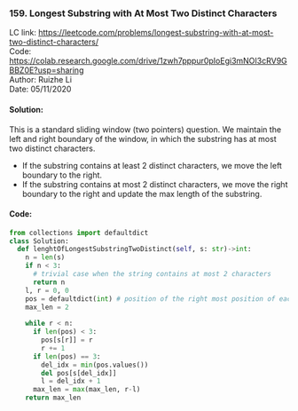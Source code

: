 ### 159. Longest Substring with At Most Two Distinct Characters
LC link: https://leetcode.com/problems/longest-substring-with-at-most-two-distinct-characters/  
Code: https://colab.research.google.com/drive/1zwh7pppur0pIoEgi3mNOI3cRV9GBBZ0E?usp=sharing  
Author: Ruizhe Li  
Date: 05/11/2020

#### Solution:
This is a standard sliding window (two pointers) question. We maintain the left and right boundary of the window, in which the substring has at most two distinct characters.  
* If the substring contains at least 2 distinct characters, we move the left boundary to the right.
* If the substring contains at most 2 distinct characters, we move the right boundary to the right and update the max length of the substring.

#### Code:
```python
from collections import defaultdict
class Solution:
  def lenghtOfLongestSubstringTwoDistinct(self, s: str)->int:
    n = len(s)
    if n < 3:
      # trivial case when the string contains at most 2 characters
      return n
    l, r = 0, 0
    pos = defaultdict(int) # position of the right most position of each char
    max_len = 2
    
    while r < n:
      if len(pos) < 3:
        pos[s[r]] = r
        r += 1
      if len(pos) == 3:
        del_idx = min(pos.values())
        del pos[s[del_idx]]
        l = del_idx + 1
      max_len = max(max_len, r-l)
    return max_len
```